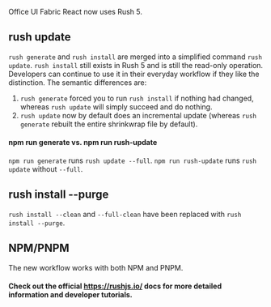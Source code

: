 Office UI Fabric React now uses Rush 5.

## rush update

`rush generate` and `rush install` are merged into a simplified command `rush update`. `rush install` still exists in Rush 5 and is still the read-only operation. Developers can continue to use it in their everyday workflow if they like the distinction. The semantic differences are:

1) `rush generate` forced you to run `rush install` if nothing had changed, whereas `rush update` will simply succeed and do nothing.
2) `rush update` now by default does an incremental update (whereas `rush generate` rebuilt the entire shrinkwrap file by default).

#### npm run generate vs. npm run rush-update

`npm run generate` runs `rush update --full`. `npm run rush-update` runs `rush update` without `--full`.

## rush install --purge

`rush install --clean` and `--full-clean` have been replaced with `rush install --purge`.

## NPM/PNPM
The new workflow works with both NPM and PNPM.

#### Check out the official https://rushjs.io/ docs for more detailed information and developer tutorials.